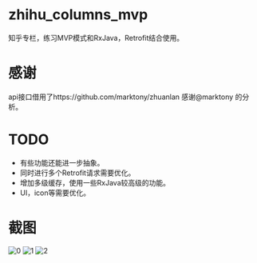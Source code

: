 # zhihu_columns_mvp
知乎专栏，练习MVP模式和RxJava，Retrofit结合使用。

# 感谢
api接口借用了https://github.com/marktony/zhuanlan 感谢@marktony 的分析。

# TODO
+ 有些功能还能进一步抽象。
+ 同时进行多个Retrofit请求需要优化。
+ 增加多级缓存，使用一些RxJava较高级的功能。
+ UI，icon等需要优化。

# 截图
![0](https://github.com/xiezhangxing/zhihu_columns_mvp/blob/master/screenshots/Screenshot_0.png)
![1](https://github.com/xiezhangxing/zhihu_columns_mvp/blob/master/screenshots/Screenshot_0.png)
![2](https://github.com/xiezhangxing/zhihu_columns_mvp/blob/master/screenshots/Screenshot_0.png)